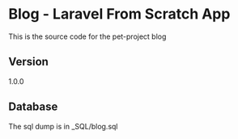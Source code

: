 # Blog - Laravel From Scratch App
This is the source code for the pet-project blog

## Version
1.0.0

## Database
The sql dump is in _SQL/blog.sql